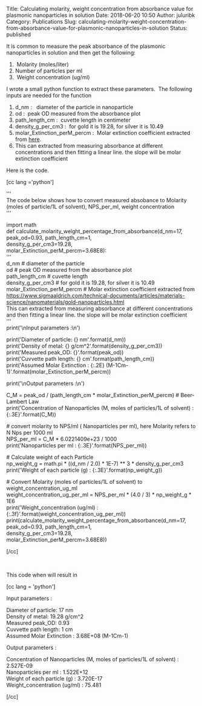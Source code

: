 Title: Calculating molarity, weight concentration from absorbance value for plasmonic nanoparticles in solution
Date: 2018-06-20 10:50
Author: juluribk
Category: Publications
Slug: calculating-molarity-weight-concentration-from-absorbance-value-for-plasmonic-nanoparticles-in-solution
Status: published

It is common to measure the peak absorbance of the plasmonic nanoparticles in solution and then get the following:

1.   Molarity (moles/liter)
2.  Number of particles per ml
3.   Weight concentration (ug/ml)

I wrote a small python function to extract these parameters.  The following inputs are needed for the function

1.  d\_nm :   diameter of the particle in nanoparticle
2.  od :  peak OD measured from the absorbance plot
3.  path\_length\_cm :  cuvette length in centimeter
4.  density\_g\_per\_cm3 :  for gold it is 19.28, for silver it is 10.49
5.  molar\_Extinction\_perM\_percm :  Molar extinction coefficient extracted from [here](https://www.sigmaaldrich.com/technical-documents/articles/materials-science/nanomaterials/gold-nanoparticles.html).
6.  This can extracted from measuring absorbance at different concentrations and then fitting a linear line. the slope will be molar extinction coefficient

Here is the code.

\[cc lang ='python'\]

'''  
The code below shows how to convert measured absobance to Molarity (moles of particle/1L of solvent), NPS\_per\_ml, weight concentration  
'''

import math  
def calculate\_molarity\_weight\_percentage\_from\_absorbance(d\_nm=17, peak\_od=0.93, path\_length\_cm=1,  
density\_g\_per\_cm3=19.28,  
molar\_Extinction\_perM\_percm=3.68E8):  
'''  
d\_nm \# diameter of the particle  
od \# peak OD measured from the absorbance plot  
path\_length\_cm \# cuvette length  
density\_g\_per\_cm3 \# for gold it is 19.28, for silver it is 10.49  
molar\_Extinction\_perM\_percm \# Molar extinction coefficient extracted from  
https://www.sigmaaldrich.com/technical-documents/articles/materials-science/nanomaterials/gold-nanoparticles.html  
This can extracted from measuring absorbance at different concentrations and then fitting a linear line. the slope will be molar extinction coefficient  
'''  
print('\\nInput parameters :\\n')

print('Diameter of particle: {} nm'.format(d\_nm))  
print('Density of metal: {} g/cm\^2'.format(density\_g\_per\_cm3))  
print('Measured peak\_OD: {}'.format(peak\_od))  
print('Cuvvette path length: {} cm'.format(path\_length\_cm))  
print('Assumed Molar Extinction : {:.2E} (M-1Cm-1)'.format(molar\_Extinction\_perM\_percm))

print('\\nOutput parameters :\\n')

C\_M = peak\_od / (path\_length\_cm \* molar\_Extinction\_perM\_percm) \# Beer-Lambert Law  
print('Concentration of Nanoparticles (M, moles of particles/1L of solvent) : {:.3E}'.format(C\_M))

\# convert molarity to NPS/ml ( Nanoparticles per ml), here Molarity refers to N Nps per 1000 ml  
NPS\_per\_ml = C\_M \* 6.0221409e+23 / 1000  
print('Nanoparticles per ml : {:.3E}'.format(NPS\_per\_ml))

\# Calculate weight of each Particle  
np\_weight\_g = math.pi \* ((d\_nm / 2.0) \* 1E-7) \*\* 3 \* density\_g\_per\_cm3  
print('Weight of each particle (g) : {:.3E}'.format(np\_weight\_g))

\# Convert Molarity (moles of particles/1L of solvent) to weight\_concentration\_ug\_ml  
weight\_concentration\_ug\_per\_ml = NPS\_per\_ml \* (4.0 / 3) \* np\_weight\_g \* 1E6  
print('Weight\_concentration (ug/ml) : {:.3f}'.format(weight\_concentration\_ug\_per\_ml))  
print(calculate\_molarity\_weight\_percentage\_from\_absorbance(d\_nm=17, peak\_od=0.93, path\_length\_cm=1,  
density\_g\_per\_cm3=19.28,  
molar\_Extinction\_perM\_percm=3.68E8))

\[/cc\]

 

This code when will result in

\[cc lang = 'python'\]

Input parameters :

Diameter of particle: 17 nm  
Density of metal: 19.28 g/cm\^2  
Measured peak\_OD: 0.93  
Cuvvette path length: 1 cm  
Assumed Molar Extinction : 3.68E+08 (M-1Cm-1)

Output parameters :

Concentration of Nanoparticles (M, moles of particles/1L of solvent) : 2.527E-09  
Nanoparticles per ml : 1.522E+12  
Weight of each particle (g) : 3.720E-17  
Weight\_concentration (ug/ml) : 75.481

\[/cc\]
